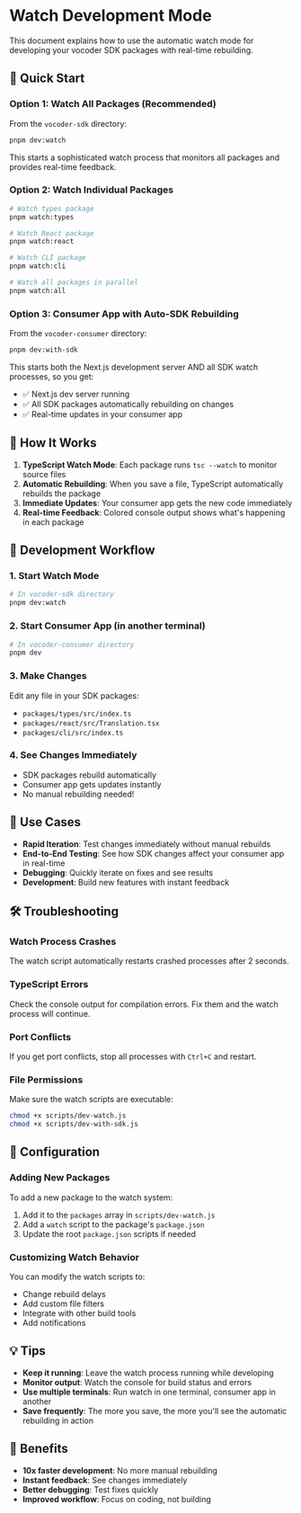 # Watch Development Mode

This document explains how to use the automatic watch mode for developing your vocoder SDK packages with real-time rebuilding.

## 🚀 Quick Start

### Option 1: Watch All Packages (Recommended)

From the `vocoder-sdk` directory:

```bash
pnpm dev:watch
```

This starts a sophisticated watch process that monitors all packages and provides real-time feedback.

### Option 2: Watch Individual Packages

```bash
# Watch types package
pnpm watch:types

# Watch React package  
pnpm watch:react

# Watch CLI package
pnpm watch:cli

# Watch all packages in parallel
pnpm watch:all
```

### Option 3: Consumer App with Auto-SDK Rebuilding

From the `vocoder-consumer` directory:

```bash
pnpm dev:with-sdk
```

This starts both the Next.js development server AND all SDK watch processes, so you get:
- ✅ Next.js dev server running
- ✅ All SDK packages automatically rebuilding on changes
- ✅ Real-time updates in your consumer app

## 🔄 How It Works

1. **TypeScript Watch Mode**: Each package runs `tsc --watch` to monitor source files
2. **Automatic Rebuilding**: When you save a file, TypeScript automatically rebuilds the package
3. **Immediate Updates**: Your consumer app gets the new code immediately
4. **Real-time Feedback**: Colored console output shows what's happening in each package

## 📱 Development Workflow

### 1. Start Watch Mode
```bash
# In vocoder-sdk directory
pnpm dev:watch
```

### 2. Start Consumer App (in another terminal)
```bash
# In vocoder-consumer directory  
pnpm dev
```

### 3. Make Changes
Edit any file in your SDK packages:
- `packages/types/src/index.ts`
- `packages/react/src/Translation.tsx`
- `packages/cli/src/index.ts`

### 4. See Changes Immediately
- SDK packages rebuild automatically
- Consumer app gets updates instantly
- No manual rebuilding needed!

## 🎯 Use Cases

- **Rapid Iteration**: Test changes immediately without manual rebuilds
- **End-to-End Testing**: See how SDK changes affect your consumer app in real-time
- **Debugging**: Quickly iterate on fixes and see results
- **Development**: Build new features with instant feedback

## 🛠️ Troubleshooting

### Watch Process Crashes
The watch script automatically restarts crashed processes after 2 seconds.

### TypeScript Errors
Check the console output for compilation errors. Fix them and the watch process will continue.

### Port Conflicts
If you get port conflicts, stop all processes with `Ctrl+C` and restart.

### File Permissions
Make sure the watch scripts are executable:
```bash
chmod +x scripts/dev-watch.js
chmod +x scripts/dev-with-sdk.js
```

## 🔧 Configuration

### Adding New Packages
To add a new package to the watch system:

1. Add it to the `packages` array in `scripts/dev-watch.js`
2. Add a `watch` script to the package's `package.json`
3. Update the root `package.json` scripts if needed

### Customizing Watch Behavior
You can modify the watch scripts to:
- Change rebuild delays
- Add custom file filters
- Integrate with other build tools
- Add notifications

## 💡 Tips

- **Keep it running**: Leave the watch process running while developing
- **Monitor output**: Watch the console for build status and errors
- **Use multiple terminals**: Run watch in one terminal, consumer app in another
- **Save frequently**: The more you save, the more you'll see the automatic rebuilding in action

## 🎉 Benefits

- **10x faster development**: No more manual rebuilding
- **Instant feedback**: See changes immediately
- **Better debugging**: Test fixes quickly
- **Improved workflow**: Focus on coding, not building 